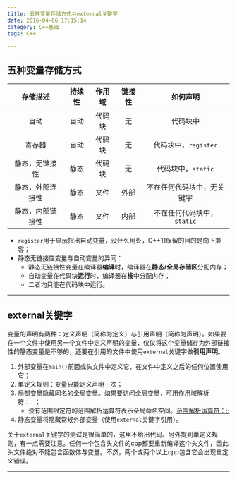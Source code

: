 ```yaml
---
title: 五种变量存储方式与external关键字
date: 2016-04-06 17:15:14
category: C++基础
tags: C++

---
```


## 五种变量存储方式

| 存储描述		| 持续性	| 作用域	| 链接性	| 如何声明					|
| :-----------:	| :---:	| :---:	| :---: | :-------------------:		|
| 自动			| 自动	| 代码块	| 无		| 代码块中					|
| 寄存器			| 自动	| 代码块	| 无		| 代码块中，`register`			|
| 静态，无链接性	| 静态	| 代码块	| 无		| 代码块中，`static`			|
| 静态，外部连接性| 静态	| 文件	| 外部	| 不在任何代码块中，无关键字	|
| 静态，内部链接性| 静态	| 文件	| 内部	| 不在任何代码块中，`static`	|	

+ `register`用于显示指出自动变量，没什么用处，C++11保留的目的是向下兼容；
+ 静态无链接性变量与自动变量的异同：
	+ 静态无链接性变量在编译器**编译**时，编译器在**静态/全局存储区**分配内存；
	+ 自动变量在代码块**运行**时，编译器在**栈**中分配内存；
	+ 二者均只能在代码块中运行。

---

## external关键字

变量的声明有两种：定义声明（简称为定义）与引用声明（简称为声明）。如果要在一个文件中使用另一个文件中定义声明的变量，仅仅将这个变量储存为外部链接性的静态变量是不够的，还要在引用的文件中使用`external`关键字做**引用声明**。

1. 外部变量在`main()`前面或头文件中定义它，在文件中定义之后的任何位置使用它；
2. 单定义规则：变量只能定义声明一次；
3. 局部变量隐藏同名的全局变量。如果要访问全局变量，可用作用域解析符`：：`；
	+ 没有范围限定符的范围解析运算符表示全局命名空间。[范围解析运算符：::
](https://msdn.microsoft.com/zh-cn/library/b451xz31.aspx)
4. 静态变量将隐藏常规外部变量（使用`external`关键字引用）。

关于`external`关键字的测试是很简单的，这里不给出代码。另外提到单定义规则，有一点需要注意。任何一个包含头文件的cpp都要重新编译这个头文件，因此头文件绝对不能包含函数体与变量。不然，两个或两个以上cpp包含它会出现重定义错误。

---

